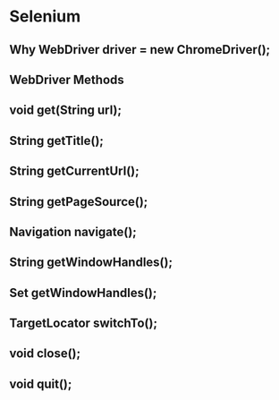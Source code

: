 # Selenium

## Why WebDriver driver = new ChromeDriver();



## WebDriver Methods

## void get(String url);

## String getTitle();

## String getCurrentUrl();

## String getPageSource();

## Navigation navigate();

## String getWindowHandles();

## Set<String> getWindowHandles();

## TargetLocator switchTo();

## void close();

## void quit();





















